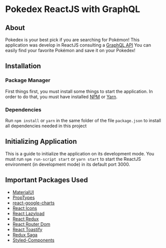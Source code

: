 # Pokedex ReactJS with GraphQL

## About

Pokedex is your best pick if you are searching for Pokémon! This application was develop in ReactJS consulting a [GraphQL API](https://graphql-pokeapi.vercel.app/) You can easily find your favorite Pokémon and save it on your Pokedex!

## Installation

### Package Manager

First things first, you must install some things to start the application. In order to do that, you must have installed [NPM](https://www.npmjs.com/) or [Yarn](https://classic.yarnpkg.com/en/).

### Dependencies

Run `npm install` or `yarn` in the same folder of the file `package.json` to install all dependencies needed in this project

## Initializing Application

This is a guide to initialize the application on its development mode. You must run `npm run-script start` or `yarn start` to start the ReactJS environment (in development mode) in its default port 3000.

## Important Packages Used

- [MaterialUI](https://material-ui.com/)
- [PropTypes](https://www.npmjs.com/package/prop-types)
- [react-google-charts](https://react-google-charts.com/)
- [React Icons](https://react-icons.github.io/react-icons/)
- [React Lazyload](https://github.com/twobin/react-lazyload)
- [React Redux](https://redux.js.org/)
- [React Router Dom](https://reactrouter.com/web/guides/quick-start)
- [React Toastify](https://fkhadra.github.io/react-toastify/introduction/)
- [Redux Saga](https://redux-saga.js.org/)
- [Styled-Components](https://styled-components.com/)

